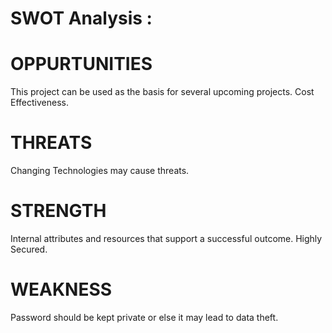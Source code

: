 # SWOT Analysis :
# OPPURTUNITIES
This project can be used as the basis for several upcoming projects.
Cost Effectiveness.
# THREATS
Changing Technologies may cause threats.
# STRENGTH
Internal attributes and resources that support a successful outcome.
Highly Secured.
# WEAKNESS
Password should be kept private or else it may lead to data theft.

